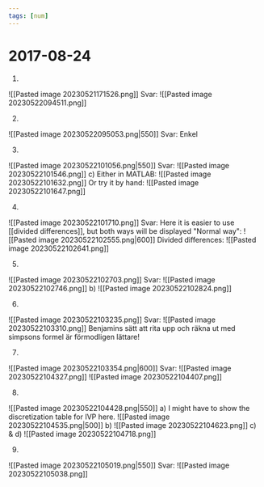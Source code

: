 ```yaml
---
tags: [num]
---
```

# 2017-08-24

1.
![[Pasted image 20230521171526.png]]
Svar:
![[Pasted image 20230522094511.png]]

2.
![[Pasted image 20230522095053.png|550]]
Svar:
Enkel

3.
![[Pasted image 20230522101056.png|550]]
Svar:
![[Pasted image 20230522101546.png]]
c)
Either in MATLAB:
![[Pasted image 20230522101632.png]]
Or try it by hand:
![[Pasted image 20230522101647.png]]

4.
![[Pasted image 20230522101710.png]]
Svar:
Here it is easier to use [[divided differences]], but both ways will be displayed
"Normal way":
![[Pasted image 20230522102555.png|600]]
Divided differences:
![[Pasted image 20230522102641.png]]

5.
![[Pasted image 20230522102703.png]]
Svar:
![[Pasted image 20230522102746.png]]
b)
![[Pasted image 20230522102824.png]]

6.
![[Pasted image 20230522103235.png]]
Svar:
![[Pasted image 20230522103310.png]]
Benjamins sätt att rita upp och räkna ut med simpsons formel är förmodligen lättare!

7.
![[Pasted image 20230522103354.png|600]]
Svar:
![[Pasted image 20230522104327.png]]
![[Pasted image 20230522104407.png]]

8.
![[Pasted image 20230522104428.png|550]]
a) I might have to show the discretization table for IVP here. 
![[Pasted image 20230522104535.png|500]]
b)
![[Pasted image 20230522104623.png]]
c) & d)
![[Pasted image 20230522104718.png]]

9.
![[Pasted image 20230522105019.png|550]]
Svar:
![[Pasted image 20230522105038.png]]

